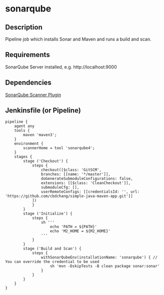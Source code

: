 # sonarqube

## Description

Pipeline job which installs Sonar and Maven and runs a build and scan.

## Requirements

SonarQube Server installed, e.g. http://localhost:9000

## Dependencies

[SonarQube Scanner Plugin](https://github.com/SonarSource/sonar-scanner-jenkins)

## Jenkinsfile (or Pipeline)

```
pipeline {
    agent any
    tools {
        maven 'maven3';
    }
    environment {
        scannerHome = tool 'sonarqube4';
    }
    stages {
        stage ('Checkout') {
            steps {
                checkout([$class: 'GitSCM', 
                branches: [[name: '*/master']], 
                doGenerateSubmoduleConfigurations: false, 
                extensions: [[$class: 'CleanCheckout']], 
                submoduleCfg: [], 
                userRemoteConfigs: [[credentialsId: '', url: 'https://github.com/cbdchang/simple-java-maven-app.git']]
            ])  
            }
        }
        stage ('Initialize') {
            steps {
                sh '''
                    echo 'PATH = ${PATH}'
                    echo 'M2_HOME = ${M2_HOME}'
                '''
            }
        }
        stage ('Build and Scan') {
            steps {
                withSonarQubeEnv(installationName: 'sonarqube') { // You can override the credential to be used
                    sh 'mvn -DskipTests -B clean package sonar:sonar'
                }
            }
        }
    }
}
```

